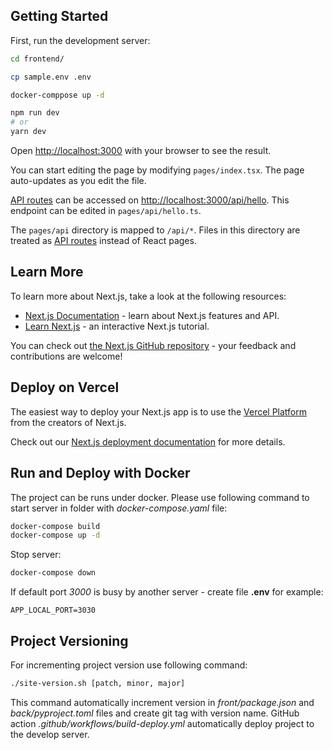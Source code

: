 ## Getting Started

First, run the development server:

```bash
cd frontend/

cp sample.env .env

docker-comppose up -d

npm run dev
# or
yarn dev
```

Open [http://localhost:3000](http://localhost:3000) with your browser to see the result.

You can start editing the page by modifying `pages/index.tsx`. The page auto-updates as you edit the file.

[API routes](https://nextjs.org/docs/api-routes/introduction) can be accessed on [http://localhost:3000/api/hello](http://localhost:3000/api/hello). This endpoint can be edited in `pages/api/hello.ts`.

The `pages/api` directory is mapped to `/api/*`. Files in this directory are treated as [API routes](https://nextjs.org/docs/api-routes/introduction) instead of React pages.

## Learn More

To learn more about Next.js, take a look at the following resources:

- [Next.js Documentation](https://nextjs.org/docs) - learn about Next.js features and API.
- [Learn Next.js](https://nextjs.org/learn) - an interactive Next.js tutorial.

You can check out [the Next.js GitHub repository](https://github.com/vercel/next.js/) - your feedback and contributions are welcome!

## Deploy on Vercel

The easiest way to deploy your Next.js app is to use the [Vercel Platform](https://vercel.com/new?utm_medium=default-template&filter=next.js&utm_source=create-next-app&utm_campaign=create-next-app-readme) from the creators of Next.js.

Check out our [Next.js deployment documentation](https://nextjs.org/docs/deployment) for more details.

## Run and Deploy with Docker

The project can be runs under docker. Please use following command to start server in folder with _docker-compose.yaml_ file:

```bash
docker-compose build
docker-compose up -d
```

Stop server:

```bash
docker-compose down
```

If default port _3000_ is busy by another server - create file **.env** for example:

```
APP_LOCAL_PORT=3030
```

## Project Versioning

For incrementing project version use following command:

```bash
./site-version.sh [patch, minor, major]
```

This command automatically increment version in _front/package.json_ and _back/pyproject.toml_ files and create git tag with version name. GitHub action _.github/workflows/build-deploy.yml_ automatically deploy project to the develop server.
